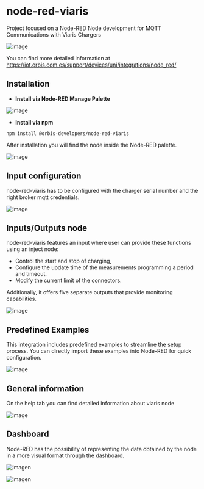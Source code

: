 # node-red-viaris
Project focused on a Node-RED Node development for MQTT Communications with Viaris Chargers

![image](https://github.com/orbis-developers/viaris_node_red/assets/66405397/9093499c-4c55-4a5f-8dd4-435b23f3eba7)

You can find more detailed information at https://iot.orbis.com.es/support/devices/uni/integrations/node_red/

## Installation

- **Install via Node-RED Manage Palette**

![image](https://github.com/orbis-developers/viaris_node_red/assets/66405397/3648380a-e44a-4543-89fc-65d299ba33d9)


- **Install via npm**

```
npm install @orbis-developers/node-red-viaris

```

After installation you will find the node inside the Node-RED palette.

![image](https://github.com/orbis-developers/viaris_node_red/assets/66405397/c2d39cd2-e579-420d-8042-c98d87ecd671)

## Input configuration
node-red-viaris has to be configured with the charger serial number and the right broker mqtt credentials.

![image](https://github.com/orbis-developers/viaris_node_red/assets/66405397/d51a18f1-ce23-42a2-bd5c-ce9f04757cfc)


## Inputs/Outputs node
node-red-viaris features an input where user can provide these functions using an inject node:
- Control the start and stop of charging,
- Configure the update time of the measurements programming a period and timeout.
- Modify the current limit of the connectors.
  
Additionally, it offers five separate outputs that provide monitoring capabilities.

![image](https://github.com/orbis-developers/viaris_node_red/assets/66405397/6ef1ea0a-79c6-47ae-a5e6-c01fb24601bb)


## Predefined Examples

This integration includes predefined examples to streamline the setup process. You can directly import these examples into Node-RED for quick configuration.

![image](https://github.com/orbis-developers/viaris_node_red/assets/66405397/a850850e-c6aa-40da-8a74-b83ff72141fa)


## General information
On the help tab you can find detailed information about viaris node

![image](https://github.com/orbis-developers/viaris_node_red/assets/66405397/3fb2601c-793d-473e-9aaa-4e859e18b6b5)

## Dashboard
Node-RED has the possibility of representing the data obtained by the node in a more visual format through the dashboard.

![imagen](https://github.com/orbis-developers/viaris_node_red/assets/66405397/00811601-3f1c-4e07-a865-b0f5c6b498cd)


![imagen](https://github.com/orbis-developers/viaris_node_red/assets/66405397/a0c274f2-4007-4eb0-8527-74c62ed4e555)

